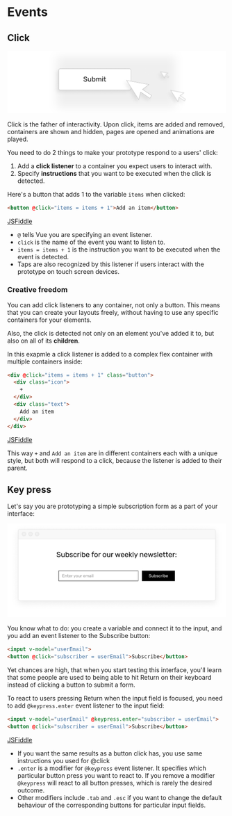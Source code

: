 # Events

## Click

![clicks illustration](./images/events-events.png)

Click is the father of interactivity. Upon click, items are added and removed, containers are shown and hidden, pages are opened and animations are played. 

You need to do 2 things to make your prototype respond to a users' click:

1. Add a **click listener** to a container you expect users to interact with.
2. Specify **instructions** that you want to be executed when the click is detected.

Here's a button that adds 1 to the variable `items` when clicked:

```html
<button @click="items = items + 1">Add an item</button>
```
<div class="jsfiddle-link"><a href="https://jsfiddle.net/andgordy/eywraw8t/498829/" target="_blank">JSFiddle</a></div>

- `@` tells Vue you are specifying an event listener.
- `click` is the name of the event you want to listen to.
- `items = items + 1` is the instruction you want to be executed when the event is detected.
- Taps are also recognized by this listener if users interact with the prototype on touch screen devices.

### Creative freedom

You can add click listeners to any container, not only a button. This means that you can create your layouts freely, without having to use any specific containers for your elements.

Also, the click is detected not only on an element you've added it to, but also on all of its **children**.

In this exapmle a click listener is added to a complex flex container with multiple containers inside:

```html
<div @click="items = items + 1" class="button">
  <div class="icon">
    +
  </div>
  <div class="text">
    Add an item
  </div>
</div>
```
<div class="jsfiddle-link"><a href="https://jsfiddle.net/andgordy/mqhb2v30/46/" target="_blank">JSFiddle</a></div>

This way `+` and `Add an item` are in different containers each with a unique style, but both will respond to a click, because the listener is added to their parent. 

## Key press

Let's say you are prototyping a simple subscription form as a part of your interface:

![newsletter subscription interface](./images/events-subscription.png)

You know what to do: you create a variable and connect it to the input, and you add an event listener to the Subscribe button:

```html
<input v-model="userEmail">
<button @click="subscriber = userEmail">Subscribe</button>
```

Yet chances are high, that when you start testing this interface, you'll learn that some people are used to being able to hit Return on their keyboard instead of clicking a button to submit a form.

To react to users pressing Return when the input field is focused, you need to add `@keypress.enter` event listener to the input field:

```html
<input v-model="userEmail" @keypress.enter="subscriber = userEmail">
<button @click="subscriber = userEmail">Subscribe</button>
```
<div class="jsfiddle-link"><a href="https://jsfiddle.net/andgordy/eywraw8t/498871/" target="_blank">JSFiddle</a></div>

- If you want the same results as a button click has, you use same instructions you used for @click
- `.enter` is a modifier for `@keypress` event listener. It specifies which particular button press you want to react to. If you remove a modifier `@keypress` will react to all button presses, which is rarely the desired outcome.
- Other modifiers include `.tab` and `.esc` if you want to change the default behaviour of the corresponding buttons for particular input fields.